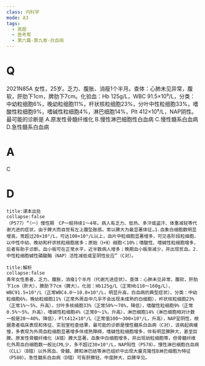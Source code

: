 ```yaml
---
class: 内科学
mode: A3
tags:
  - 真题
  - 医考帮
  - 第六篇-第九章-白血病
---
```


# Q
2021N85A 女性，25岁。乏力、腹胀、消瘦1个半月。查体：心肺未见异常，腹软，肝肋下1cm，脾肋下7cm。化验血：Hb 125g/L，WBC 91.5×10⁹/L，分类：中幼粒细胞6%，晚幼粒细胞11%，杆状核粒细胞23%，分叶中性粒细胞33%，嗜酸性粒细胞9%，嗜碱性粒细胞4%，淋巴细胞14%，Plt 412×10⁹/L，NAP阴性。最可能的诊断是
A.原发性骨髓纤维化
B.慢性淋巴细胞性白血病
C.慢性髓系白血病
D.急性髓系白血病

# A
C
# D
```ad-note
title:课本出处
collapse:false
（P577）“（一）慢性期　CP一般持续1～4年。病人有乏力、低热、多汗或盗汗、体重减轻等代谢亢进的症状，由于脾大而自觉有左上腹坠胀感。常以脾大为最显著体征…1.血象白细胞数明显增高，常超过20×10⁹/L，可达100×10⁹/L以上，血片中粒细胞显著增多，可见各阶段粒细胞，以中性中幼、晚幼和杆状核粒细胞居多；原始（Ⅰ+Ⅱ）细胞＜10%；嗜酸性、嗜碱性粒细胞增多，后者有助于诊断。血小板可在正常水平，近半数病人增多；晚期血小板渐减少，并出现贫血。2.中性粒细胞碱性磷酸酶（NAP）活性减低或呈阴性反应”（C对）。
```

```ad-summary
title:解析
collapse:false
青年女性患者，乏力、腹胀，消瘦1个半月（代谢亢进症状）。查体：心肺未见异常，腹软，肝肋下1cm（肝大），脾肋下7cm（脾大）。化验：Hb125g/L（正常Hb110～160g/L），WBC91.5×10⁹/L（正常WBC4.0～10.0×10⁹/L，明显升高，白血病的典型症状），分类：中幼粒细胞6%，晚幼粒细胞11%（正常外周血中几乎不会出现未成熟的白细胞），杆状核粒细胞23%（正常1%～5%，升高），分叶多核细胞33%（正常50%～70%，降低），嗜酸性粒细胞9%（正常0.5%～5%，升高），嗜碱性粒细胞4%（正常0～1%，升高），淋巴细胞14%（淋巴细胞相对计数一般是20～40%，降低），Plt412×10⁹/L（正常值100～300×10⁹/L，升高），NAP呈阴性，根据患者临床表现和体征、实验室检查结果，最可能的诊断是慢性髓系白血病（C对），该病起病缓慢，多表现为外周血粒细胞显著增多伴成熟障碍，嗜碱性粒细胞增多，伴有明显脾肿大，甚至巨脾。原发性骨髓纤维化（A错）脾大显著，血象中白细胞增多，并出现幼粒细胞等，但骨髓纤维化外周血白细胞数一般比CML少，多不超过30×10⁹/L，NAP阳性（P578）。慢性淋巴细胞白血病（CLL）（B错）以外周血、骨髓、脾和淋巴结等淋巴组织中出现大量克隆性B淋巴细胞为特征（P580）。急性髓系白血病（D错）可有肝脾轻、中度肿大，巨脾罕见。
```

